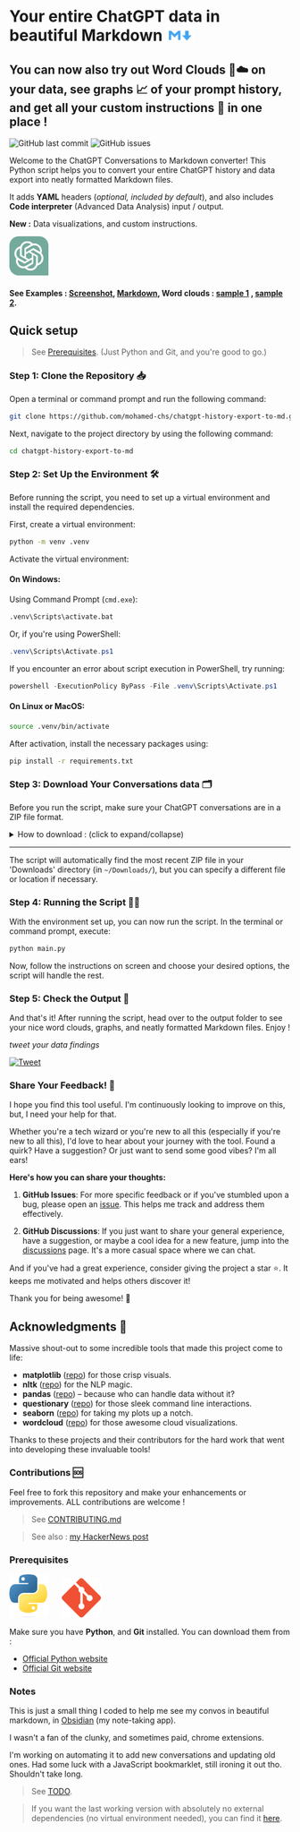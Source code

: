 # Your entire ChatGPT data in beautiful Markdown <img src="assets/images/markdown.png" alt="Markdown Logo" width="50"/>

## You can now also try out Word Clouds 🔡☁️ on your data, see graphs 📈 of your prompt history, and get all your custom instructions 🤖 in one place !

![GitHub last commit](https://img.shields.io/github/last-commit/mohamed-chs/chatgpt-history-export-to-md)
![GitHub issues](https://img.shields.io/github/issues/mohamed-chs/chatgpt-history-export-to-md)

Welcome to the ChatGPT Conversations to Markdown converter! This Python script helps you to convert your entire ChatGPT history and data export into neatly formatted Markdown files.

It adds **YAML** headers (_optional, included by default_), and also includes **Code interpreter** (Advanced Data Analysis) input / output.

**New :** Data visualizations, and custom instructions.

<img src="assets/images/chatgpt-logo.svg" alt="ChatGPT Logo" width="70"/>

#### See Examples : [Screenshot](assets/demo/Fibonacci.png), [Markdown](assets/demo/Fibonacci.md), Word clouds : [sample 1](assets/demo/wordcloud_sample.png) , [sample 2](assets/demo/wordcloud_sample2.png).

## Quick setup

> See [Prerequisites](#prerequisites). (Just Python and Git, and you're good to go.)

### Step 1: Clone the Repository 📥

Open a terminal or command prompt and run the following command:

```bash
git clone https://github.com/mohamed-chs/chatgpt-history-export-to-md.git
```

Next, navigate to the project directory by using the following command:

```bash
cd chatgpt-history-export-to-md
```

### Step 2: Set Up the Environment 🛠️

Before running the script, you need to set up a virtual environment and install the required dependencies.

First, create a virtual environment:

```bash
python -m venv .venv
```

Activate the virtual environment:

#### On Windows:

Using Command Prompt (`cmd.exe`):

```bash
.venv\Scripts\activate.bat
```

Or, if you're using PowerShell:

```powershell
.venv\Scripts\Activate.ps1
```

If you encounter an error about script execution in PowerShell, try running:

```powershell
powershell -ExecutionPolicy ByPass -File .venv\Scripts\Activate.ps1
```

#### On Linux or MacOS:

```bash
source .venv/bin/activate
```

After activation, install the necessary packages using:

```bash
pip install -r requirements.txt
```

### Step 3: Download Your Conversations data 🗂

Before you run the script, make sure your ChatGPT conversations are in a ZIP file format.

<details id="download-instructions">
  <summary>How to download : (click to expand/collapse)</summary>

<hr>
  
1.  Sign in to ChatGPT at https://chat.openai.com

2.  At the bottom of the left side bar, click on your profile name, the on **Settings**

    ![Bottom-left Widget](assets/images/chat.openai-bottom-left-widget.png)

3.  Go to **Data controls**

    ![Settings](assets/images/chat.openai-settings.png)

4.  In the "Data Controls" menu, click on _Export data_ : **Export**

    ![Data Controls](assets/images/chat.openai-data-controls.png)

5.  In the confirmation modal click **Confirm export**

    ![Confirm Export](assets/images/chat.openai-confirm-export.png)

6.  You should get an email with your data, in 2 ~ 5 minutes (check your **inbox**)

    ![Email](assets/images/chat.openai-email.png)

7.  Click **Download data export** to download a `.zip` file containing your entire chat history and other data.

    ![ZIP File Content](assets/images/zip-file-content.png)

    [↑ Collapse](#download-instructions)

</details>

<hr>

The script will automatically find the most recent ZIP file in your 'Downloads' directory (in `~/Downloads/`), but you can specify a different file or location if necessary.

### Step 4: Running the Script 🏃‍♂️

With the environment set up, you can now run the script. In the terminal or command prompt, execute:

```bash
python main.py
```

Now, follow the instructions on screen and choose your desired options, the script will handle the rest.

### Step 5: Check the Output 🎉

And that's it! After running the script, head over to the output folder to see your nice word clouds, graphs, and neatly formatted Markdown files. Enjoy !

_tweet your data findings_

[![Tweet](https://img.shields.io/twitter/url?style=social&url=https%3A%2F%2Fgithub.com%2Fyourusername%2Fyourrepository)](https://twitter.com/intent/tweet?text=So%2C%20this%20is%20what%20my%20entire%20ChatGPT%20history%20looks%20like%20...%0D%0A%0D%0Ahttp%3A%2F%2Fbit.ly%2F3ZuHCCK)

### Share Your Feedback! 💌

I hope you find this tool useful. I'm continuously looking to improve on this, but, I need your help for that.

Whether you're a tech wizard or you're new to all this (especially if you're new to all this), I'd love to hear about your journey with the tool. Found a quirk? Have a suggestion? Or just want to send some good vibes? I'm all ears!

**Here's how you can share your thoughts:**

1. **GitHub Issues**: For more specific feedback or if you've stumbled upon a bug, please open an [issue](https://github.com/mohamed-chs/chatgpt-history-export-to-md/issues). This helps me track and address them effectively.

2. **GitHub Discussions**: If you just want to share your general experience, have a suggestion, or maybe a cool idea for a new feature, jump into the [discussions](https://github.com/mohamed-chs/chatgpt-history-export-to-md/discussions) page. It's a more casual space where we can chat.

And if you've had a great experience, consider giving the project a star ⭐. It keeps me motivated and helps others discover it!

Thank you for being awesome! 🌟

## Acknowledgments 🙌

Massive shout-out to some incredible tools that made this project come to life:

- **matplotlib** ([repo](https://github.com/matplotlib/matplotlib)) for those crisp visuals.
- **nltk** ([repo](https://github.com/nltk/nltk)) for the NLP magic.
- **pandas** ([repo](https://github.com/pandas-dev/pandas)) – because who can handle data without it?
- **questionary** ([repo](https://github.com/tmbo/questionary)) for those sleek command line interactions.
- **seaborn** ([repo](https://github.com/mwaskom/seaborn)) for taking my plots up a notch.
- **wordcloud** ([repo](https://github.com/amueller/word_cloud)) for those awesome cloud visualizations.

Thanks to these projects and their contributors for the hard work that went into developing these invaluable tools!

### Contributions 🆘

Feel free to fork this repository and make your enhancements or improvements. ALL contributions are welcome !

> See [CONTRIBUTING.md](CONTRIBUTING.md)

> See also : [my HackerNews post](https://news.ycombinator.com/item?id=37636701)

### Prerequisites

<img src="assets/images/python-logo.png" alt="Python Logo" width="70" style="margin-right: 20px;"/> <img src="assets/images/git-logo.png" alt="Git Logo" width="70"/>

Make sure you have **Python**, and **Git** installed.
You can download them from :

- [Official Python website](https://www.python.org/downloads/)
- [Official Git website](https://git-scm.com/downloads)

### Notes

This is just a small thing I coded to help me see my convos in beautiful markdown, in [Obsidian](https://obsidian.md/) (my note-taking app).

I wasn't a fan of the clunky, and sometimes paid, chrome extensions.

I'm working on automating it to add new conversations and updating old ones. Had some luck with a JavaScript bookmarklet, still ironing it out tho. Shouldn't take long.

> See [TODO](TODO.md).

> If you want the last working version with absolutely no external dependencies (no virtual environment needed), you can find it [here](https://github.com/mohamed-chs/chatgpt-history-export-to-md/tree/fe13a701fe8653c9f946b1e12979ce3bfe7104b8).
